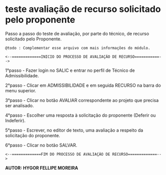 teste avaliação de recurso solicitado pelo proponente
========================================================

Passo a passo do teste de avaliação, por parte do técnico, de recurso solicitado pelo Proponente.


```
@todo : Complementar esse arquivo com mais informações do módulo.
```
    <--=============INICIO DO PROCESSO DE AVALIAÇÃO DE RECURSO===========-->

1°passo - Fazer login no SALIC e entrar no perfil de Técnico de Admissibilidade.

2°passo - Clicar em ADMISSIBILIDADE e em seguida RECURSO na barra do menu superior.

3°passo - Clicar no botão AVALIAR correspondente ao projeto que precisa ser analisado.

4°passo - Escolher uma resposta à solicitação do proponente (Deferir ou Indeferir). 

5°passo - Escrever, no editor de texto, uma avaliação a respeito da solicitação do proponente.

6°passo - Clicar no botão SALVAR.

    <--=============FIM DO PROCESSO DE AVALIAÇÃO DE RECURSO=============-->

****AUTOR:** HYGOR FELLIPE MOREIRA** 
